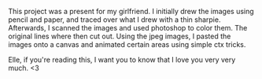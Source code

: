 This project was a present for my girlfriend. I initially drew the
images using pencil and paper, and traced over what I drew with a thin
sharpie. Afterwards, I scanned the images and used photoshop to color them.
The original lines where then cut out. Using the jpeg images, I pasted the 
images onto a canvas and animated certain areas using simple ctx tricks.

Elle, if you're reading this, I want you to know that I love you very very much. <3
